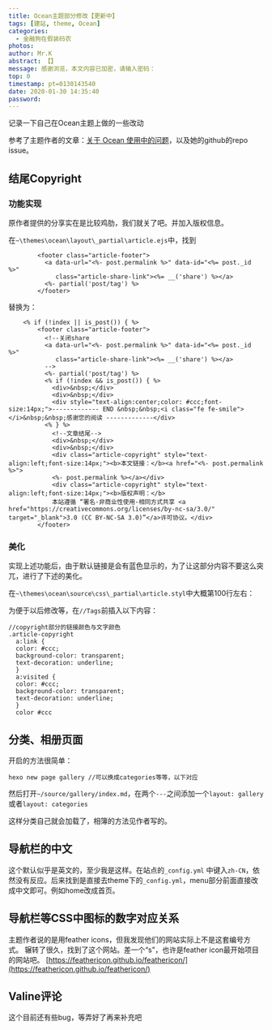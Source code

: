 ```yaml
---
title: Ocean主题部分修改【更新中】
tags: [建站, theme, Ocean]
categories:
  - 金融狗在假装码农
photos:
author: Mr.K
abstract: 【】
message: 感谢浏览，本文内容已加密，请输入密码：
top: 0
timestamp: pt=0130143540
date: 2020-01-30 14:35:40
password:
---
```

记录一下自己在Ocean主题上做的一些改动

<!-- more --> 

参考了主题作者的文章：[关于 Ocean 使用中的问题](https://zhwangart.github.io/2019/07/02/Ocean-Issues/)，以及她的github的repo issue。

## 结尾Copyright
### 功能实现
原作者提供的分享实在是比较鸡肋，我们就关了吧。并加入版权信息。

在`~\themes\ocean\layout\_partial\article.ejs`中，找到
```
        <footer class="article-footer">
          <a data-url="<%- post.permalink %>" data-id="<%= post._id %>"
             class="article-share-link"><%= __('share') %></a>
          <%- partial('post/tag') %>
        </footer>
```
替换为：
```
    <% if (!index || is_post()) { %>
        <footer class="article-footer">
          <!--关闭share
          <a data-url="<%- post.permalink %>" data-id="<%= post._id %>"
             class="article-share-link"><%= __('share') %></a>
          -->
          <%- partial('post/tag') %>
          <% if (!index && is_post()) { %>
            <div>&nbsp;</div>
            <div>&nbsp;</div> 
            <div style="text-align:center;color: #ccc;font-size:14px;">------------- END &nbsp;&nbsp;<i class="fe fe-smile"></i>&nbsp;&nbsp;感谢您的阅读 -------------</div>
          <% } %>
            <!--文章结尾-->
            <div>&nbsp;</div>
            <div>&nbsp;</div>
            <div class="article-copyright" style="text-align:left;font-size:14px;"><b>本文链接：</b><a href="<%- post.permalink %>">
            <%- post.permalink %></a></div>
            <div class="article-copyright" style="text-align:left;font-size:14px;"><b>版权声明：</b>
            本站遵循 “署名-非商业性使用-相同方式共享 <a href="https://creativecommons.org/licenses/by-nc-sa/3.0/" target="_blank">3.0 (CC BY-NC-SA 3.0)”</a>许可协议。</div>
        </footer>
```

### 美化
实现上述功能后，由于默认链接是会有蓝色显示的，为了让这部分内容不要这么突兀，进行了下述的美化。

在`~\themes\ocean\source\css\_partial\article.styl`中大概第100行左右：

为便于以后修改等，在`//Tags`前插入以下内容：
```
//copyright部分的链接颜色与文字颜色
.article-copyright
  a:link {
  color: #ccc;
  background-color: transparent;
  text-decoration: underline;
  }
  a:visited {
  color: #ccc;
  background-color: transparent;
  text-decoration: underline;
  }
  color #ccc
```

## 分类、相册页面
开启的方法很简单：
```
hexo new page gallery //可以换成categories等等，以下对应
```
然后打开`~/source/gallery/index.md`，在两个`---`之间添加一个`layout: gallery`或者`layout: categories`

这样分类自己就会加载了，相簿的方法见作者写的。

## 导航栏的中文
这个默认似乎是英文的，至少我是这样。在站点的`_config.yml` 中键入`zh-CN`，依然没有反应。后来找到是直接去theme下的`_config.yml`，menu部分前面直接改成中文即可。例如home改成首页。

## 导航栏等CSS中图标的数字对应关系
主题作者说的是用feather icons，但我发现他们的网站实际上不是这套编号方式。
辗转了很久，找到了这个网站。差一个“s”，也许是feather icon最开始项目的网站吧。
[https://feathericon.github.io/feathericon/](https://feathericon.github.io/feathericon/)

## Valine评论
这个目前还有些bug，等弄好了再来补充吧
